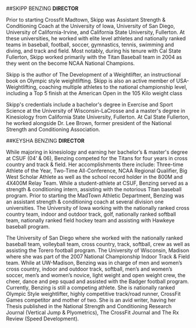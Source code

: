 
##SKIPP BENZING
**DIRECTOR**

Prior to starting Crossfit Madtown, Skipp was Assistant Strength & Conditioning Coach at the University of Iowa, University of San Diego, University of California-Irvine, and California State University, Fullerton. At these universities, he worked with elite level athletes and nationally ranked teams in baseball, football, soccer, gymnastics, tennis, swimming and diving, and track and field. Most notably, during his tenure with Cal State Fullerton, Skipp worked primarily with the Titan Baseball team in 2004 as they went on the become NCAA National Champions.

Skipp is the author of The Development of a Weightlifter, an instructional book on Olympic style weightlifting. Skipp is also an active member of USA-Weightlifting, coaching multiple athletes to the national championship level, including a Top 5 finish at the American Open in the 105 Kilo weight class

Skipp's credentials include a bachelor's degree in Exercise and Sport Science at the University of Wisconsin-LaCrosse and a master's degree in Kinesiology from California State University, Fullerton. At Cal State Fullerton, he worked alongside Dr. Lee Brown, former president of the National Strength and Conditioning Association.


##KEYSHA BENZING
**DIRECTOR**

While majoring in kinesiology and earning her bachelor’s & master's degree at CSUF (04’ & 06), Benzing competed for the Titans for four years in cross country and track & field. Her accomplishments there include: Three-time Athlete of the Year, Two-Time All-Conference, NCAA Regional Qualifier, Big West Scholar Athlete as well as the school record holder in the 800M and 4X400M Relay Team. While a student-athlete at CSUF, Benzing served as a strength & conditioning intern, assisting with the notorious Titan baseball program. 
Prior to starting the MadTown Athletic Department, Benzing was an assistant strength & conditioning coach at several division one universities.
The University of Iowa working with the nationally ranked cross country team, indoor and outdoor track, golf, nationally ranked softball team, nationally ranked field hockey team and assisting with Hawkeye baseball program.

The University of San Diego where she worked with the nationally ranked baseball team, volleyball team, cross country, track, softball, crew as well as assisting  the Torero football program. 
The University of Wisconsin, Madison where she was part of the 2007 National Championship Indoor Track & Field team. While at UW-Madison, Benzing was in charge of men and women’s cross country, indoor and outdoor track, softball, men’s and women’s soccer, men’s and women’s novice, light weight and open weight crew, the cheer, dance and pep squad and assisted with the Badger football program.
Currently, Benzing is still a competing athlete. She is nationally ranked Olympic Style weightlifter, highly competitive track/road runner, CrossFit Games competitor and mother of two. She is an avid writer, having her Thesis published in the National Strength and Conditioning Research Journal (Vertical Jump & Plyometrics), The CrossFit Journal and The Rx Review (Speed Development). 